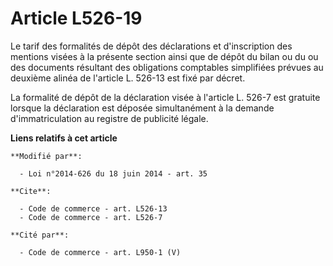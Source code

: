 # Article L526-19

Le tarif des formalités de dépôt des déclarations et d'inscription des mentions visées à la présente section ainsi que de
dépôt du bilan ou du ou des documents résultant des obligations comptables simplifiées prévues au deuxième alinéa de
l'article L. 526-13 est fixé par décret. 

La formalité de dépôt de la déclaration visée à l'article L. 526-7 est gratuite lorsque la déclaration est déposée
simultanément à la demande d'immatriculation au registre de publicité légale.

**Liens relatifs à cet article**

	**Modifié par**:

	  - Loi n°2014-626 du 18 juin 2014 - art. 35

	**Cite**:

	  - Code de commerce - art. L526-13
	  - Code de commerce - art. L526-7

	**Cité par**:

	  - Code de commerce - art. L950-1 (V)
